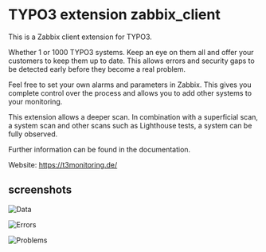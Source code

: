 # TYPO3 extension zabbix_client

This is a Zabbix client extension for TYPO3.

Whether 1 or 1000 TYPO3 systems. Keep an eye on them all and offer your customers to 
keep them up to date. This allows errors and security gaps to be detected early before they become a real problem.

Feel free to set your own alarms and parameters in Zabbix. This gives you complete control over the process and 
allows you to add other systems to your monitoring.

This extension allows a deeper scan. In combination with a superficial scan, a system scan and other scans such 
as Lighthouse tests, a system can be fully observed.

Further information can be found in the documentation.

Website: https://t3monitoring.de/

## screenshots

![Data](https://github.com/svewap/zabbix_client/blob/master/Documentation/Images/data_overview.png?raw=true)

![Errors](https://github.com/svewap/zabbix_client/blob/master/Documentation/Images/graph_error.png?raw=true)

![Problems](https://github.com/svewap/zabbix_client/blob/master/Documentation/Images/data_overview_problems.png?raw=true)